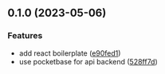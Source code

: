 ## 0.1.0 (2023-05-06)

### Features

- add react boilerplate ([e90fed1](https://github.com/AlQa-hOlic/pb-chat/commit/e90fed1c5104da5ec2fdea0571299870b77418dd))
- use pocketbase for api backend ([528ff7d](https://github.com/AlQa-hOlic/pb-chat/commit/528ff7d53b7f8b4e3babf314c3b34dbb4f523eb4))
